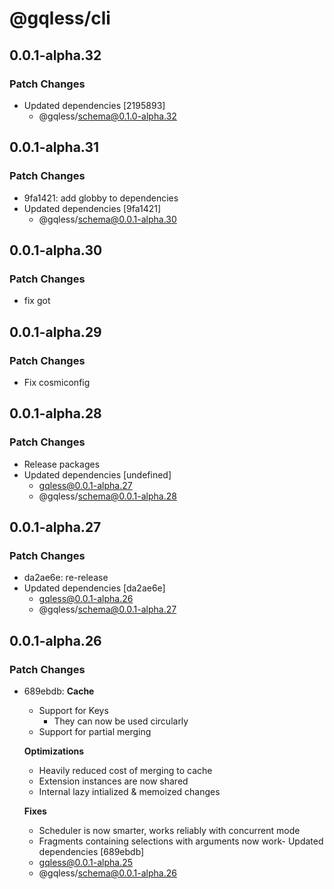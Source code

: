 # @gqless/cli

## 0.0.1-alpha.32

### Patch Changes

- Updated dependencies [2195893]
  - @gqless/schema@0.1.0-alpha.32

## 0.0.1-alpha.31

### Patch Changes

- 9fa1421: add globby to dependencies
- Updated dependencies [9fa1421]
  - @gqless/schema@0.0.1-alpha.30

## 0.0.1-alpha.30

### Patch Changes

- fix got

## 0.0.1-alpha.29

### Patch Changes

- Fix cosmiconfig

## 0.0.1-alpha.28

### Patch Changes

- Release packages
- Updated dependencies [undefined]
  - gqless@0.0.1-alpha.27
  - @gqless/schema@0.0.1-alpha.28

## 0.0.1-alpha.27

### Patch Changes

- da2ae6e: re-release
- Updated dependencies [da2ae6e]
  - gqless@0.0.1-alpha.26
  - @gqless/schema@0.0.1-alpha.27

## 0.0.1-alpha.26

### Patch Changes

- 689ebdb: **Cache**

  - Support for Keys
    - They can now be used circularly
  - Support for partial merging

  **Optimizations**

  - Heavily reduced cost of merging to cache
  - Extension instances are now shared
  - Internal lazy intialized & memoized changes

  **Fixes**

  - Scheduler is now smarter, works reliably with concurrent mode
  - Fragments containing selections with arguments now work- Updated dependencies [689ebdb]
  - gqless@0.0.1-alpha.25
  - @gqless/schema@0.0.1-alpha.26
